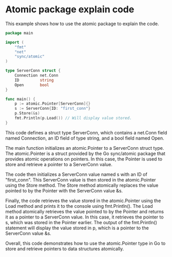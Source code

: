 # Atomic package explain code

This example shows how to use the atomic package to explain the code.

```go
package main

import (
	"fmt"
	"net"
	"sync/atomic"
)

type ServerConn struct {
	Connection net.Conn
	ID         string
	Open       bool
}

func main() {
	p := atomic.Pointer[ServerConn]{}
	s := ServerConn{ID: "first_conn"}
	p.Store(&s)
	fmt.Println(p.Load()) // Will display value stored.
}
```

This code defines a struct type ServerConn, which contains a net.Conn field named Connection, an ID field of type string, and a bool field named Open.

The main function initializes an atomic.Pointer to a ServerConn struct type. The atomic.Pointer is a struct provided by the Go sync/atomic package that provides atomic operations on pointers. In this case, the Pointer is used to store and retrieve a pointer to a ServerConn value.

The code then initializes a ServerConn value named s with an ID of "first_conn". This ServerConn value is then stored in the atomic.Pointer using the Store method. The Store method atomically replaces the value pointed to by the Pointer with the ServerConn value &s.

Finally, the code retrieves the value stored in the atomic.Pointer using the Load method and prints it to the console using fmt.Println(). The Load method atomically retrieves the value pointed to by the Pointer and returns it as a pointer to a ServerConn value. In this case, it retrieves the pointer to s, which was stored in the Pointer earlier. The output of the fmt.Println() statement will display the value stored in p, which is a pointer to the ServerConn value &s.

Overall, this code demonstrates how to use the atomic.Pointer type in Go to store and retrieve pointers to data structures atomically.